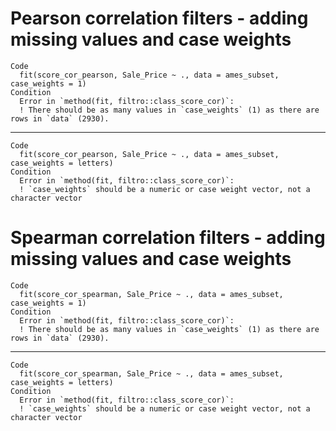 # Pearson correlation filters - adding missing values and case weights

    Code
      fit(score_cor_pearson, Sale_Price ~ ., data = ames_subset, case_weights = 1)
    Condition
      Error in `method(fit, filtro::class_score_cor)`:
      ! There should be as many values in `case_weights` (1) as there are rows in `data` (2930).

---

    Code
      fit(score_cor_pearson, Sale_Price ~ ., data = ames_subset, case_weights = letters)
    Condition
      Error in `method(fit, filtro::class_score_cor)`:
      ! `case_weights` should be a numeric or case weight vector, not a character vector

# Spearman correlation filters - adding missing values and case weights

    Code
      fit(score_cor_spearman, Sale_Price ~ ., data = ames_subset, case_weights = 1)
    Condition
      Error in `method(fit, filtro::class_score_cor)`:
      ! There should be as many values in `case_weights` (1) as there are rows in `data` (2930).

---

    Code
      fit(score_cor_spearman, Sale_Price ~ ., data = ames_subset, case_weights = letters)
    Condition
      Error in `method(fit, filtro::class_score_cor)`:
      ! `case_weights` should be a numeric or case weight vector, not a character vector

